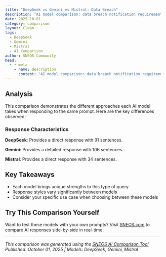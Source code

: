 ```yaml
---
title: "DeepSeek vs Gemini vs Mistral: Data Breach"
description: "AI model comparison: data breach notification requirements..."
date: 2025-10-01
category: comparison
layout: Clean
tags:
  - DeepSeek
  - Gemini
  - Mistral
  - AI Comparison
author: SNEOS Community
head:
  - - meta
    - name: description
      content: "AI model comparison: data breach notification requirements..."
---
```


<ChatComparison
  title="DeepSeek vs Gemini vs Mistral: Data Breach"
  prompt="data breach notification requirements"
  :responses='{
    "DeepSeek": "Of course. Here is a comprehensive overview of data breach notification requirements, broken down for clarity.\n\n### The Core Concept\n\nData breach notification laws require organizations that have experienced a data breach to inform individuals and authorities that their personal information has been compromised. The goal is to promote transparency, allow individuals to take protective steps, and hold organizations accountable for data security.\n\nThe specific requirements vary significantly by jurisdiction, but they generally answer the questions: **Who, What, When, and How** to notify.\n\n---\n\n### 1. Key Jurisdictional Laws\n\n#### A. United States: A Patchwork of Laws\n\nThe U.S. has no single, comprehensive federal data breach notification law (though one is frequently proposed). Instead, it operates under a patchwork of state laws and federal laws for specific sectors.\n\n*   **State Laws:** All 50 states, Washington D.C., Puerto Rico, Guam, and the U.S. Virgin Islands have their own data breach notification laws.\n    *   **Trigger:** Most are triggered by the **unauthorized acquisition of \u0022Personal Identifying Information\u0022 (PII)** that is likely to cause harm. The definition of PII varies but often includes name \u002B Social Security Number, driver\u0027s license number, financial account number, or medical information.\n    *   **Notable Example - California:** The first state with a breach notification law (CA Civ. Code \u00A7 1798.82). It has some of the strictest requirements, including a short notification timeline and broad definitions of personal information.\n    *   **Trend - \u0022Reasonable Time\u0022:** Many newer state laws, like New York\u0027s SHIELD Act, require notification **\u0022without unreasonable delay\u0022** but set a specific outer limit (e.g., 45, 60, or 90 days) once the breach is discovered.\n\n*   **Federal Sector-Specific Laws:**\n    *   **HIPAA (Health Insurance Portability and Accountability Act):** Requires covered entities (health plans, providers, clearinghouses) and their business associates to notify individuals of breaches of **unsecured protected health information (PHI)**. Notifications must be sent **without unreasonable delay and no later than 60 days** after discovery.\n    *   **GLBA (Gramm-Leach-Bliley Act):** Requires financial institutions to notify customers of unauthorized access to **nonpublic personal information**. The rules are enforced by various federal agencies (FTC, SEC, etc.).\n    *   **SEC Rules (2023):** Publicly traded companies must report \u0022material\u0022 cybersecurity incidents on **Form 8-K within four business days** of determining the incident is material.\n\n#### B. European Union: GDPR\n\nThe **General Data Protection Regulation (GDPR)** is one of the strictest and most influential data privacy laws in the world.\n\n*   **Trigger:** A breach of personal data that is **likely to result in a risk to people\u0027s rights and freedoms** (e.g., discrimination, financial loss, reputational damage).\n*   **Notification to Authority:** The data controller must notify the relevant supervisory authority **without undue delay and, where feasible, not later than 72 hours** after becoming aware of the breach.\n*   **Notification to Individuals:** If the breach is **likely to result in a high risk** to individuals\u0027 rights and freedoms, the controller must also notify the affected individuals **without undue delay**.\n*   **Scope:** Applies to any organization processing the personal data of individuals in the EU, regardless of where the organization is located.\n\n#### C. Other Major Jurisdictions\n\n*   **Canada:** The **Personal Information Protection and Electronic Documents Act (PIPEDA)** requires organizations to report breaches of security safeguards involving personal information that pose a **real risk of significant harm** to the Privacy Commissioner and to affected individuals **as soon as feasible**.\n*   **Australia:** The **Notifiable Data Breaches (NDB) scheme** requires entities covered by the Privacy Act to notify individuals and the Office of the Australian Information Commissioner (OAIC) of eligible data breaches that are **likely to result in serious harm** to any individual. Notification must be **as soon as practicable**.\n*   **United Kingdom:** Post-Brexit, the UK operates under **UK GDPR**, which mirrors the EU GDPR\u0027s 72-hour notification requirement to the ICO (Information Commissioner\u0027s Office).\n\n---\n\n### 2. Common Requirements Across Jurisdictions\n\nWhile details differ, most laws require the following steps:\n\n#### Step 1: Discovery and Assessment\nThe clock starts when the organization \u0022discovers\u0022 the breach. The organization must immediately investigate to determine:\n*   What data was involved?\n*   Who was affected?\n*   What was the cause?\n*   What is the likely risk of harm?\n\n#### Step 2: Notification to Regulatory Authorities\nMost laws require notifying a government authority first. Notifications typically must include:\n*   The nature of the breach.\n*   The categories and approximate number of affected individuals.\n*   The contact information for the Data Protection Officer or point of contact.\n*   The likely consequences of the breach.\n*   The measures taken or proposed to be taken to address the breach.\n\n#### Step 3: Notification to Affected Individuals\nNotification to individuals is usually required if there is a risk of harm. Methods include:\n*   **Written or Email Notice:** The most common method.\n*   **Substitute Notice:** If contact information is insufficient or too costly to use direct notice, this may involve a conspicuous posting on the company\u0027s website and notification to major media outlets.\n*   **Content of Notice:** Must be written in clear and plain language and describe what happened, what information was involved, what the organization is doing, what affected individuals can do to protect themselves, and whom to contact for more information.\n\n#### Step 4: Other Notifications\n*   **Credit Reporting Agencies:** In the U.S., if more than a certain number of residents are affected (e.g., 1,000 in California), the organization must also notify major consumer reporting agencies.\n*   **Media:** Some laws require public notice via media under specific circumstances.\n\n---\n\n### 3. Consequences for Non-Compliance\n\nFailing to comply with notification requirements can lead to severe penalties:\n\n*   **Hefty Fines:** GDPR fines can be up to **\u20AC20 million or 4% of global annual turnover**, whichever is higher. U.S. state fines can be thousands of dollars **per violation**.\n*   **Regulatory Actions:** Investigations, audits, and corrective orders from data protection authorities.\n*   **Civil Lawsuits:** Class-action lawsuits from affected individuals seeking damages.\n*   **Reputational Damage:** Loss of customer trust and negative publicity, which can be more costly than any fine.\n\n---\n\n### Summary Checklist for an Organization\n\nIf you suspect a data breach, your immediate action plan should be:\n\n1.  **Contain \u0026 Investigate:** Secure your systems and determine the scope.\n2.  **Check the Law:** Immediately consult legal counsel to determine which jurisdictions\u0027 laws apply based on the affected individuals\u0027 residency.\n3.  **Notify Authorities:** Determine the timeline (e.g., 72 hours for GDPR, \u0022without unreasonable delay\u0022 for many states) and prepare the required report.\n4.  **Notify Individuals:** If a risk of harm exists, prepare a clear and honest notice for affected individuals within the legal timeframe.\n5.  **Offer Mitigation:** Provide guidance and resources, such as free credit monitoring services.\n6.  **Document Everything:** Keep a detailed record of all steps taken for compliance and legal defense.\n\n***Disclaimer:** This is a general guide and not legal advice. Data breach laws are complex and constantly evolving. Always consult with a qualified legal professional for guidance on your specific situation.*",
    "Gemini": "Okay, let\u0027s break down data breach notification requirements.  This is a complex area because it varies significantly depending on the jurisdiction (country, state, etc.) and the type of data involved. Here\u0027s a comprehensive overview:\n\n**I. Core Concepts and Definitions**\n\n*   **Data Breach:** Generally defined as the unauthorized access to or acquisition of sensitive, protected, or confidential data.  This can result from various incidents, including:\n    *   Hacking/Cyberattacks\n    *   Malware/Ransomware Infections\n    *   Insider Threats (employees or contractors)\n    *   Physical Loss or Theft of Devices (laptops, hard drives, etc.)\n    *   Accidental Disclosure (e.g., sending an email with sensitive information to the wrong recipient)\n*   **Personal Information (PI):**  The specific types of data that trigger notification requirements vary, but commonly include:\n    *   **Name:** Often in combination with other data elements.\n    *   **Social Security Number (SSN):**  Almost always protected.\n    *   **Driver\u0027s License Number or State ID Card Number:** Often protected.\n    *   **Financial Account Information:**  Bank account numbers, credit/debit card numbers (often with security codes/PINs).\n    *   **Medical Information:**  Protected under HIPAA (in the US) and other health privacy laws.\n    *   **Health Insurance Information:** Policy numbers, etc.\n    *   **Biometric Data:** Fingerprints, facial recognition data, etc. (increasingly protected).\n    *   **Username and Password Combinations:** Especially if they could be used to access other accounts.\n    *   **Email address with Password:** Is considered personal data.\n    *   **Date of Birth:** if combined with other elements.\n    *   **Location Data:** Depending on context, could be PII.\n\n*   **Encryption:** Encryption is a process of encoding data so that it can only be read by someone who has the correct decryption key.  **Importantly, if data is properly encrypted at the time of the breach, it *may* not trigger notification requirements in some jurisdictions** because the data is considered unusable to unauthorized individuals. The laws in your specific jurisdiction will provide guidance on what is required for encryption to be considered safe harbor.\n\n*   **Risk Assessment:**  Following a suspected breach, organizations must typically conduct a risk assessment to determine the likelihood and potential severity of harm to affected individuals. This assessment helps determine whether notification is required.\n\n**II. Key Data Breach Notification Laws and Regulations (by Jurisdiction)**\n\n*   **United States:**\n    *   **State Laws:**  The US does *not* have a single, comprehensive federal data breach law. Instead, each state (and some territories) has its own data breach notification law.  These laws vary considerably in terms of:\n        *   **Definition of Personal Information:** What types of data trigger the law.\n        *   **Notification Triggers:**  When notification is required (e.g., \u0022material risk of harm\u0022).\n        *   **Notification Timing:**  How quickly notification must be provided (e.g., \u0022without unreasonable delay,\u0022 \u002245 days\u0022).\n        *   **Notification Content:** What information must be included in the notification.\n        *   **Notification Recipients:** Who must be notified (affected individuals, state attorney general, credit reporting agencies, etc.).\n        *   **Safe Harbor for Encryption:** Whether properly encrypted data is exempt from notification.\n        *   **Penalties for Non-Compliance:** Fines, lawsuits, etc.\n        *   **Examples:** California Consumer Privacy Act (CCPA) as amended by the California Privacy Rights Act (CPRA),  New York SHIELD Act, Massachusetts data breach law, etc.\n    *   **Federal Laws:**\n        *   **HIPAA (Health Insurance Portability and Accountability Act):**  Applies to protected health information (PHI) held by covered entities (healthcare providers, health plans, etc.) and their business associates.  Has its own breach notification rule.\n        *   **GLBA (Gramm-Leach-Bliley Act):**  Applies to financial institutions.  Requires them to have data security plans and to notify customers of certain data breaches.\n        *   **FCRA (Fair Credit Reporting Act):** Regulates credit reporting agencies. Breaches involving credit report information trigger specific obligations.\n        *   **Children\u0027s Online Privacy Protection Act (COPPA):** Governs the online collection of personal information from children under 13.\n        *   **Federal Trade Commission Act (FTC Act):**  The FTC has broad authority to investigate and take action against companies with unfair or deceptive practices, including those with lax data security practices that lead to breaches.\n*   **European Union (EU):**\n    *   **GDPR (General Data Protection Regulation):**  A comprehensive data protection law that applies to organizations processing personal data of EU residents, regardless of where the organization is located.  GDPR has strict data breach notification requirements:\n        *   **Notification to Supervisory Authority (Data Protection Authority - DPA):**  Must be made within **72 hours** of becoming aware of the breach, unless the breach is unlikely to result in a risk to the rights and freedoms of individuals.\n        *   **Notification to Data Subjects (Affected Individuals):**  Must be made without undue delay if the breach is likely to result in a high risk to their rights and freedoms.\n        *   **Content of Notification:**  Specific information required, including the nature of the breach, categories of data affected, number of individuals affected, contact details of the data protection officer, and measures taken to mitigate the risk.\n        *   **Record Keeping:** Organizations must document all data breaches, even if they are not required to notify.\n*   **Canada:**\n    *   **PIPEDA (Personal Information Protection and Electronic Documents Act):**  Applies to private sector organizations that collect, use, or disclose personal information in the course of commercial activities.\n        *   **Mandatory Breach Reporting:**  Organizations must report to the Office of the Privacy Commissioner of Canada (OPC) any breach of security safeguards involving personal information that poses a real risk of significant harm to individuals.\n        *   **Notification to Individuals:**  Organizations must also notify affected individuals about the breach.\n        *   **Record Keeping:**  Organizations must keep a record of all data breaches.\n*   **Australia:**\n    *   **Privacy Act 1988 (as amended by the Notifiable Data Breaches (NDB) scheme):**  Applies to Australian government agencies and organizations with an annual turnover of more than AUD $3 million.\n        *   **Mandatory Notification:**  Organizations must notify the Australian Information Commissioner (OAIC) and affected individuals of eligible data breaches.\n        *   **Eligible Data Breach:** Occurs when there is unauthorized access to or disclosure of personal information, and a reasonable person would conclude that the access or disclosure would be likely to result in serious harm to an individual.\n*   **Other Countries:**  Many other countries have data breach notification laws, including:\n    *   Japan\n    *   South Korea\n    *   Brazil (LGPD - Lei Geral de Prote\u00E7\u00E3o de Dados)\n    *   Singapore\n    *   India (Personal Data Protection Bill - pending)\n\n**III. Key Steps to Take After a Data Breach (Simplified Checklist)**\n\n1.  **Incident Response Plan Activation:**  Follow your organization\u0027s pre-established incident response plan. This is a critical document that outlines the steps to take in the event of a data breach. If you don\u0027t have one, create one *now*.\n2.  **Containment:**  Immediately take steps to contain the breach and prevent further data loss.  This may involve:\n    *   Isolating affected systems\n    *   Changing passwords\n    *   Shutting down compromised servers\n3.  **Investigation:**  Conduct a thorough investigation to determine the scope of the breach, including:\n    *   What data was affected?\n    *   How many individuals were affected?\n    *   How did the breach occur?\n    *   When did the breach occur?\n4.  **Risk Assessment:**  Assess the risk of harm to affected individuals.  This will help determine whether notification is required.\n5.  **Notification (if required):**  Provide timely and accurate notification to affected individuals, regulatory agencies, and other required parties.\n6.  **Remediation:**  Implement measures to prevent future breaches, such as:\n    *   Strengthening security controls\n    *   Improving employee training\n    *   Updating software and systems\n    *   Reviewing and updating the incident response plan\n7.  **Documentation:**  Maintain detailed records of the breach, the investigation, and the remediation efforts.\n\n**IV.  Practical Considerations and Best Practices**\n\n*   **Consult with Legal Counsel:**  Engage legal counsel experienced in data privacy and security laws to help navigate the complex notification requirements.  This is essential.\n*   **Cybersecurity Insurance:**  Consider obtaining cybersecurity insurance to help cover the costs of a data breach, including legal fees, notification expenses, and remediation costs.\n*   **Data Mapping:**  Understand what types of personal information you collect, where it is stored, and how it is processed.  This is crucial for responding effectively to a data breach.\n*   **Employee Training:**  Train employees on data security best practices and how to identify and report potential security incidents.  Human error is a major cause of data breaches.\n*   **Regular Security Audits and Penetration Testing:**  Conduct regular security audits and penetration tests to identify vulnerabilities in your systems and networks.\n*   **Implement Strong Security Controls:**  Implement a layered approach to security, including:\n    *   Firewalls\n    *   Intrusion detection/prevention systems\n    *   Antivirus/antimalware software\n    *   Access controls (least privilege)\n    *   Data encryption\n    *   Multi-factor authentication\n*   **Vendor Management:**  If you use third-party vendors that handle personal information, ensure that they have adequate security measures in place and that your contracts address data breach notification requirements.\n*   **Stay Updated:**  Data privacy laws are constantly evolving.  Stay informed about the latest changes and developments in data breach notification requirements.\n\n**V. Key Questions to Ask Yourself**\n\n*   What jurisdictions do I operate in, or do my customers reside in?\n*   What types of personal information do I collect and store?\n*   What are my obligations under the applicable data breach notification laws?\n*   Do I have an incident response plan in place?\n*   Am I prepared to respond to a data breach in a timely and effective manner?\n\n**Disclaimer:**  This information is for general guidance only and should not be considered legal advice.  You should consult with legal counsel to determine your specific obligations under applicable data breach notification laws.  The laws are complex and fact-specific.\n\nThis is a comprehensive overview, but data breach notification requirements are complex and constantly changing. You should consult with legal counsel to ensure compliance with all applicable laws. Good luck!\n",
    "Mistral": "Data breach notification requirements vary by jurisdiction, but they generally involve informing affected individuals and relevant authorities about a breach of personal information. Here are some key aspects of data breach notification requirements in several major jurisdictions:\n\n### United States\n1. **Federal Laws**:\n   - **HIPAA (Health Insurance Portability and Accountability Act)**: Requires notification of individuals and the Department of Health and Human Services (HHS) within 60 days of discovering a breach of protected health information.\n   - **Gramm-Leach-Bliley Act (GLBA)**: Requires financial institutions to notify customers of a breach involving sensitive customer information.\n\n2. **State Laws**:\n   - **California**: Requires notification \u0022without unreasonable delay\u0022 and no later than 30 days after the breach is discovered.\n   - **New York**: Requires notification \u0022in the most expedient time possible and without unreasonable delay.\u0022\n   - **Florida**: Requires notification within 30 days of determining that a breach has occurred.\n\n### European Union\n- **General Data Protection Regulation (GDPR)**:\n  - Requires notification to the relevant supervisory authority within 72 hours of becoming aware of the breach.\n  - If the breach is likely to result in a high risk to the rights and freedoms of individuals, those individuals must also be notified without undue delay.\n\n### Canada\n- **Personal Information Protection and Electronic Documents Act (PIPEDA)**:\n  - Requires organizations to report a breach of security safeguards to the Privacy Commissioner of Canada if it is reasonable to believe that the breach creates a real risk of significant harm to an individual.\n  - Affected individuals must also be notified as soon as feasible after the organization determines that a breach has occurred.\n\n### Australia\n- **Privacy Act 1988**:\n  - Requires notification to the Office of the Australian Information Commissioner (OAIC) and affected individuals if there is a data breach that is likely to result in serious harm.\n  - Notification must be made as soon as practicable after the entity becomes aware of the breach.\n\n### General Considerations\n1. **Timeliness**: Notifications must be made promptly, often within a specified timeframe.\n2. **Content**: Notifications typically need to include:\n   - A description of the breach.\n   - The types of information compromised.\n   - Steps individuals can take to protect themselves.\n   - Contact information for further inquiries.\n3. **Recipients**: Notifications may need to be sent to:\n   - Affected individuals.\n   - Relevant regulatory authorities.\n   - In some cases, the media or other stakeholders.\n\n### Best Practices\n1. **Preparation**: Have a data breach response plan in place.\n2. **Documentation**: Keep detailed records of the breach and the notification process.\n3. **Communication**: Ensure clear and concise communication with affected parties.\n4. **Remediation**: Take steps to mitigate the impact of the breach and prevent future occurrences.\n\nAlways consult with legal counsel to ensure compliance with specific jurisdictional requirements, as laws and regulations can be complex and subject to change."
  }'
  published-date="19:13"
/>

## Analysis

This comparison demonstrates the different approaches each AI model takes when responding to the same prompt. Here are the key differences observed:

### Response Characteristics

**DeepSeek**: Provides a direct response with 91 sentences. 

**Gemini**: Provides a detailed response with 106 sentences. 

**Mistral**: Provides a direct response with 34 sentences. 

## Key Takeaways

- Each model brings unique strengths to this type of query
- Response styles vary significantly between models
- Consider your specific use case when choosing between these models

## Try This Comparison Yourself

Want to test these models with your own prompts? Visit [SNEOS.com](https://sneos.com) to compare AI responses side-by-side in real-time.

---

*This comparison was generated using the [SNEOS AI Comparison Tool](https://sneos.com)*
*Published: October 01, 2025 | Models: DeepSeek, Gemini, Mistral*
